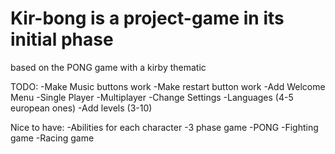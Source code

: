 # Kir-bong is a project-game in its initial phase
based on the PONG game with a kirby thematic 

TODO:
-Make Music buttons work
-Make restart button work
-Add Welcome  Menu
  -Single Player
  -Multiplayer
  -Change Settings
  -Languages (4-5 european ones)
-Add levels (3-10)

Nice to have:
-Abilities for each character
-3 phase game
  -PONG
  -Fighting game
  -Racing game



